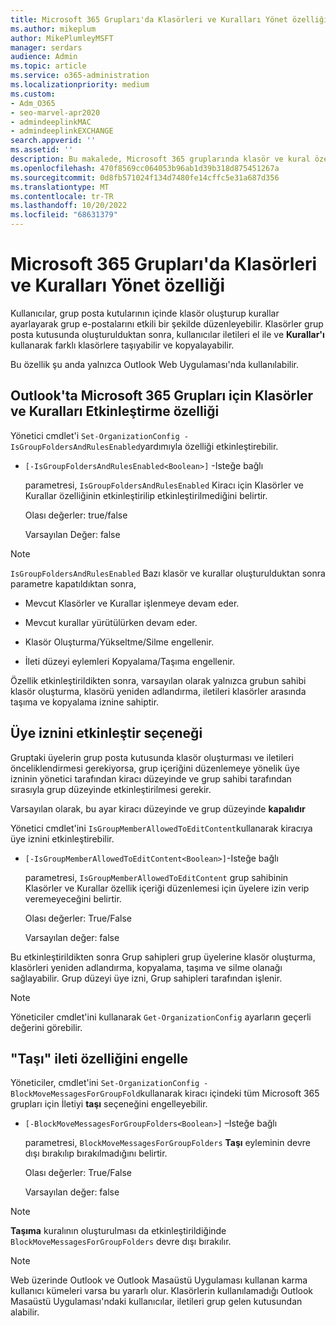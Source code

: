 ```yaml
---
title: Microsoft 365 Grupları'da Klasörleri ve Kuralları Yönet özelliği
ms.author: mikeplum
author: MikePlumleyMSFT
manager: serdars
audience: Admin
ms.topic: article
ms.service: o365-administration
ms.localizationpriority: medium
ms.custom:
- Adm_O365
- seo-marvel-apr2020
- admindeeplinkMAC
- admindeeplinkEXCHANGE
search.appverid: ''
ms.assetid: ''
description: Bu makalede, Microsoft 365 gruplarında klasör ve kural özelliğini yönetmeyi öğrenin.
ms.openlocfilehash: 470f8569cc064053b96ab1d39b318d875451267a
ms.sourcegitcommit: 0d8fb571024f134d7480fe14cffc5e31a687d356
ms.translationtype: MT
ms.contentlocale: tr-TR
ms.lasthandoff: 10/20/2022
ms.locfileid: "68631379"
---
```

# <a name="manage-folders-and-rules-feature-in-microsoft-365-groups"></a>Microsoft 365 Grupları'da Klasörleri ve Kuralları Yönet özelliği

Kullanıcılar, grup posta kutularının içinde klasör oluşturup kurallar ayarlayarak grup e-postalarını etkili bir şekilde düzenleyebilir. Klasörler grup posta kutusunda oluşturulduktan sonra, kullanıcılar iletileri el ile ve **Kurallar'ı** kullanarak farklı klasörlere taşıyabilir ve kopyalayabilir.

Bu özellik şu anda yalnızca Outlook Web Uygulaması'nda kullanılabilir.

## <a name="enable-folders-and-rules-feature-for-microsoft-365-groups-in-outlook"></a>Outlook'ta Microsoft 365 Grupları için Klasörler ve Kuralları Etkinleştirme özelliği

Yönetici cmdlet'i `Set-OrganizationConfig -IsGroupFoldersAndRulesEnabled`yardımıyla özelliği etkinleştirebilir.

 - `[-IsGroupFoldersAndRulesEnabled<Boolean>]` -Isteğe bağlı

   parametresi, `IsGroupFoldersAndRulesEnabled` Kiracı için Klasörler ve Kurallar özelliğinin etkinleştirilip etkinleştirilmediğini belirtir.

   Olası değerler: true/false

   Varsayılan Değer: false

> [!NOTE]
> `IsGroupFoldersAndRulesEnabled` Bazı klasör ve kurallar oluşturulduktan sonra parametre kapatıldıktan sonra,
  > 
  > - Mevcut Klasörler ve Kurallar işlenmeye devam eder.
  > 
  > - Mevcut kurallar yürütülürken devam eder.
  > 
  > - Klasör Oluşturma/Yükseltme/Silme engellenir.
  > 
  > - İleti düzeyi eylemleri Kopyalama/Taşıma engellenir.

Özellik etkinleştirildikten sonra, varsayılan olarak yalnızca grubun sahibi klasör oluşturma, klasörü yeniden adlandırma, iletileri klasörler arasında taşıma ve kopyalama iznine sahiptir.
  
## <a name="enable-member-permission-option"></a>Üye iznini etkinleştir seçeneği

Gruptaki üyelerin grup posta kutusunda klasör oluşturması ve iletileri önceliklendirmesi gerekiyorsa, grup içeriğini düzenlemeye yönelik üye izninin yönetici tarafından kiracı düzeyinde ve grup sahibi tarafından sırasıyla grup düzeyinde etkinleştirilmesi gerekir.

Varsayılan olarak, bu ayar kiracı düzeyinde ve grup düzeyinde **kapalıdır**
  
Yönetici cmdlet'ini `IsGroupMemberAllowedToEditContent`kullanarak kiracıya üye iznini etkinleştirebilir.

 - `[-IsGroupMemberAllowedToEditContent<Boolean>]`-Isteğe bağlı

   parametresi, `IsGroupMemberAllowedToEditContent` grup sahibinin Klasörler ve Kurallar özellik içeriği düzenlemesi için üyelere izin verip veremeyeceğini belirtir.

   Olası değerler: True/False

   Varsayılan değer: false

Bu etkinleştirildikten sonra Grup sahipleri grup üyelerine klasör oluşturma, klasörleri yeniden adlandırma, kopyalama, taşıma ve silme olanağı sağlayabilir. Grup düzeyi üye izni, Grup sahipleri tarafından işlenir.

> [!NOTE]
> Yöneticiler cmdlet'ini kullanarak `Get-OrganizationConfig` ayarların geçerli değerini görebilir.

## <a name="block-move-message-capability"></a>"Taşı" ileti özelliğini engelle

Yöneticiler, cmdlet'ini `Set-OrganizationConfig -BlockMoveMessagesForGroupFold`kullanarak kiracı içindeki tüm Microsoft 365 grupları için İletiyi **taşı** seçeneğini engelleyebilir.

 - `[-BlockMoveMessagesForGroupFolders<Boolean>]` –Isteğe bağlı

   parametresi, `BlockMoveMessagesForGroupFolders` **Taşı** eyleminin devre dışı bırakılıp bırakılmadığını belirtir.

   Olası değerler: True/False

   Varsayılan değer: false

> [!NOTE]
> **Taşıma** kuralının oluşturulması da etkinleştirildiğinde `BlockMoveMessagesForGroupFolders` devre dışı bırakılır.

> [!NOTE]
> Web üzerinde Outlook ve Outlook Masaüstü Uygulaması kullanan karma kullanıcı kümeleri varsa bu yararlı olur. Klasörlerin kullanılamadığı Outlook Masaüstü Uygulaması'ndaki kullanıcılar, iletileri grup gelen kutusundan alabilir. 
  
  
  

